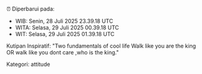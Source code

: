 ⏰ Diperbarui pada:
- WIB: Senin, 28 Juli 2025 23.39.18 UTC
- WITA: Selasa, 29 Juli 2025 00.39.18 UTC
- WIT: Selasa, 29 Juli 2025 01.39.18 UTC

Kutipan Inspiratif:
"Two fundamentals of cool life  Walk like you are the king OR walk like you dont care ,who is the king."


Kategori: attitude

